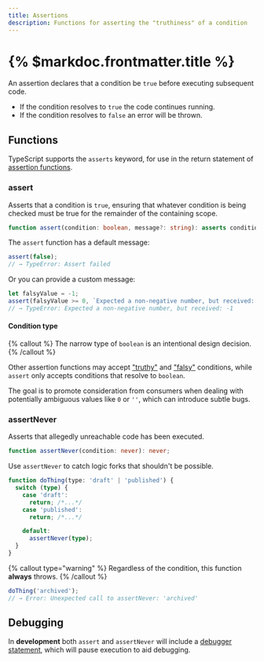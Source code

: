 ```yaml
---
title: Assertions
description: Functions for asserting the "truthiness" of a condition
---
```


# {% $markdoc.frontmatter.title %}

An assertion declares that a condition be `true` before executing subsequent code.

- If the condition resolves to `true` the code continues running.
- If the condition resolves to `false` an error will be thrown.

## Functions

TypeScript supports the `asserts` keyword, for use in the return statement of [assertion functions](https://www.typescriptlang.org/docs/handbook/release-notes/typescript-3-7.html#assertion-functions).

### assert

Asserts that a condition is `true`, ensuring that whatever condition is being checked must be true for the remainder of the containing scope.

```ts
function assert(condition: boolean, message?: string): asserts condition;
```

The `assert` function has a default message:

```ts
assert(false);
// → TypeError: Assert failed
```

Or you can provide a custom message:

```ts
let falsyValue = -1;
assert(falsyValue >= 0, `Expected a non-negative number, but received: ${falsyValue}`);
// → TypeError: Expected a non-negative number, but received: -1
```

#### Condition type

{% callout %}
The narrow type of `boolean` is an intentional design decision.
{% /callout %}

Other assertion functions may accept ["truthy"](https://developer.mozilla.org/en-US/docs/Glossary/Truthy) and ["falsy"](https://developer.mozilla.org/en-US/docs/Glossary/Falsy) conditions, while `assert` only accepts conditions that resolve to `boolean`.

The goal is to promote consideration from consumers when dealing with potentially ambiguous values like `0` or `''`, which can introduce subtle bugs.

### assertNever

Asserts that allegedly unreachable code has been executed.

```ts
function assertNever(condition: never): never;
```

Use `assertNever` to catch logic forks that shouldn't be possible.

```ts
function doThing(type: 'draft' | 'published') {
  switch (type) {
    case 'draft':
      return; /*...*/
    case 'published':
      return; /*...*/

    default:
      assertNever(type);
  }
}
```

{% callout type="warning" %}
Regardless of the condition, this function **always** throws.
{% /callout %}

```ts
doThing('archived');
// → Error: Unexpected call to assertNever: 'archived'
```

## Debugging

In **development** both `assert` and `assertNever` will include a [debugger statement](https://developer.mozilla.org/en-US/docs/Web/JavaScript/Reference/Statements/debugger), which will pause execution to aid debugging.
